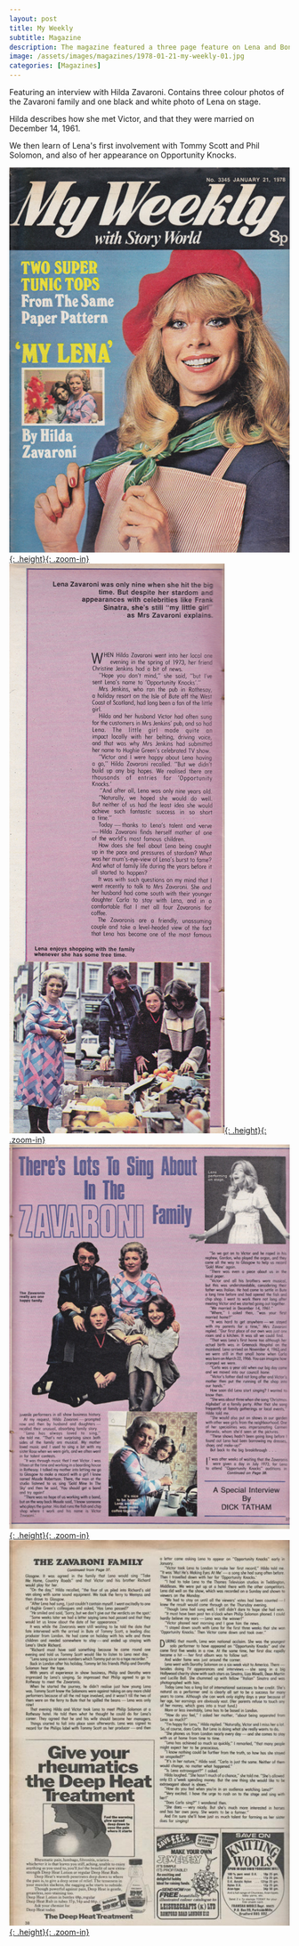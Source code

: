 ```yaml
---
layout: post
title: My Weekly
subtitle: Magazine
description: The magazine featured a three page feature on Lena and Bonnie.
image: /assets/images/magazines/1978-01-21-my-weekly-01.jpg
categories: [Magazines]
---
```


Featuring an interview with Hilda Zavaroni. Contains three colour photos of the Zavaroni family and one black and white photo of Lena on stage.

Hilda describes how she met Victor, and that they were married on December 14, 1961.

We then learn of Lena's first involvement with Tommy Scott and Phil Solomon, and also of her appearance on Opportunity Knocks.

[![](/assets/images/magazines/1978-01-21-my-weekly-01.jpg){: .height}{: .zoom-in}](/assets/images/magazines/1978-01-21-my-weekly-01.jpg)
[![](/assets/images/magazines/1978-01-21-my-weekly-02.jpg){: .height}{: .zoom-in}](/assets/images/magazines/1978-01-21-my-weekly-02.jpg)
[![](/assets/images/magazines/1978-01-21-my-weekly-03.jpg){: .height}{: .zoom-in}](/assets/images/magazines/1978-01-21-my-weekly-03.jpg)
[![](/assets/images/magazines/1978-01-21-my-weekly-04.jpg){: .height}{: .zoom-in}](/assets/images/magazines/1978-01-21-my-weekly-04.jpg)

<style>
.height {width:auto; height:283.43px;}
</style>

